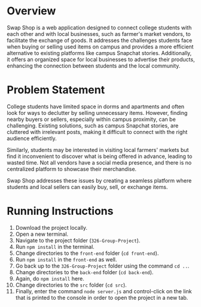 # Overview

Swap Shop is a web application designed to connect college students with each other and with local businesses, such as farmer's market vendors, to facilitate the exchange of goods. It addresses the challenges students face when buying or selling used items on campus and provides a more efficient alternative to existing platforms like campus Snapchat stories. Additionally, it offers an organized space for local businesses to advertise their products, enhancing the connection between students and the local community.

# Problem Statement

College students have limited space in dorms and apartments and often look for ways to declutter by selling unnecessary items. However, finding nearby buyers or sellers, especially within campus proximity, can be challenging. Existing solutions, such as campus Snapchat stories, are cluttered with irrelevant posts, making it difficult to connect with the right audience efficiently.

Similarly, students may be interested in visiting local farmers' markets but find it inconvenient to discover what is being offered in advance, leading to wasted time. Not all vendors have a social media presence, and there is no centralized platform to showcase their merchandise.

Swap Shop addresses these issues by creating a seamless platform where students and local sellers can easily buy, sell, or exchange items.

# Running Instructions

1. Download the project locally.
2. Open a new terminal.
4. Navigate to the project folder (`326-Group-Project`).
3. Run `npm install` in the terminal.
4. Change directories to the `front-end` folder (`cd front-end`).
5. Run `npm install` in the `front-end` as well.
6. Go back up to the `326-Group-Project` folder using the command `cd ..`.
7. Change directories to the `back-end` folder (`cd back-end`).
8. Again, do `npm install` here.
9. Change directories to the `src` folder (`cd src`).
10. Finally, enter the command `node server.js` and control-click on the link that is printed to the console in order to open the project in a new tab.